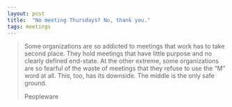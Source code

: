 ```yaml
---
layout: post
title:  "No meeting Thursdays? No, thank you."
tags: meetings
---
```

> Some organizations are so addicted to meetings that work has to take second place. They hold meetings that have little purpose and no clearly defined end-state. At the other extreme, some organizations are so fearful of the waste of meetings that they refuse to use the “M” word at all. This, too, has its downside. The middle is the only safe ground.
> 
> Peopleware